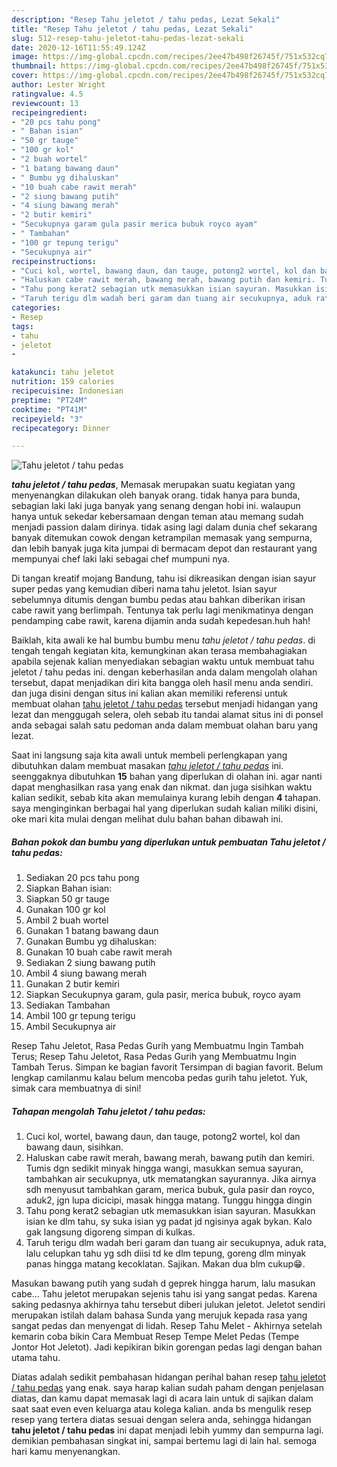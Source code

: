 ```yaml
---
description: "Resep Tahu jeletot / tahu pedas, Lezat Sekali"
title: "Resep Tahu jeletot / tahu pedas, Lezat Sekali"
slug: 512-resep-tahu-jeletot-tahu-pedas-lezat-sekali
date: 2020-12-16T11:55:49.124Z
image: https://img-global.cpcdn.com/recipes/2ee47b498f26745f/751x532cq70/tahu-jeletot-tahu-pedas-foto-resep-utama.jpg
thumbnail: https://img-global.cpcdn.com/recipes/2ee47b498f26745f/751x532cq70/tahu-jeletot-tahu-pedas-foto-resep-utama.jpg
cover: https://img-global.cpcdn.com/recipes/2ee47b498f26745f/751x532cq70/tahu-jeletot-tahu-pedas-foto-resep-utama.jpg
author: Lester Wright
ratingvalue: 4.5
reviewcount: 13
recipeingredient:
- "20 pcs tahu pong"
- " Bahan isian"
- "50 gr tauge"
- "100 gr kol"
- "2 buah wortel"
- "1 batang bawang daun"
- " Bumbu yg dihaluskan"
- "10 buah cabe rawit merah"
- "2 siung bawang putih"
- "4 siung bawang merah"
- "2 butir kemiri"
- "Secukupnya garam gula pasir merica bubuk royco ayam"
- " Tambahan"
- "100 gr tepung terigu"
- "Secukupnya air"
recipeinstructions:
- "Cuci kol, wortel, bawang daun, dan tauge, potong2 wortel, kol dan bawang daun, sisihkan."
- "Haluskan cabe rawit merah, bawang merah, bawang putih dan kemiri. Tumis dgn sedikit minyak hingga wangi, masukkan semua sayuran, tambahkan air secukupnya, utk mematangkan sayurannya. Jika airnya sdh menyusut tambahkan garam, merica bubuk, gula pasir dan royco, aduk2, jgn lupa dicicipi, masak hingga matang. Tunggu hingga dingin"
- "Tahu pong kerat2 sebagian utk memasukkan isian sayuran. Masukkan isian ke dlm tahu, sy suka isian yg padat jd ngisinya agak bykan. Kalo gak langsung digoreng simpan di kulkas."
- "Taruh terigu dlm wadah beri garam dan tuang air secukupnya, aduk rata, lalu celupkan tahu yg sdh diisi td ke dlm tepung, goreng dlm minyak panas hingga matang kecoklatan. Sajikan. Makan dua blm cukup😁."
categories:
- Resep
tags:
- tahu
- jeletot
- 

katakunci: tahu jeletot  
nutrition: 159 calories
recipecuisine: Indonesian
preptime: "PT24M"
cooktime: "PT41M"
recipeyield: "3"
recipecategory: Dinner

---
```



![Tahu jeletot / tahu pedas](https://img-global.cpcdn.com/recipes/2ee47b498f26745f/751x532cq70/tahu-jeletot-tahu-pedas-foto-resep-utama.jpg)

<b><i>tahu jeletot / tahu pedas</i></b>, Memasak merupakan suatu kegiatan yang menyenangkan dilakukan oleh banyak orang. tidak hanya para bunda, sebagian laki laki juga banyak yang senang dengan hobi ini. walaupun hanya untuk sekedar kebersamaan dengan teman atau memang sudah menjadi passion dalam dirinya. tidak asing lagi dalam dunia chef sekarang banyak ditemukan cowok dengan ketrampilan memasak yang sempurna, dan lebih banyak juga kita jumpai di bermacam depot dan restaurant yang mempunyai chef laki laki sebagai chef mumpuni nya.

Di tangan kreatif mojang Bandung, tahu isi dikreasikan dengan isian sayur super pedas yang kemudian diberi nama tahu jeletot. Isian sayur sebelumnya ditumis dengan bumbu pedas atau bahkan diberikan irisan cabe rawit yang berlimpah. Tentunya tak perlu lagi menikmatinya dengan pendamping cabe rawit, karena dijamin anda sudah kepedesan.huh hah!

Baiklah, kita awali ke hal bumbu bumbu menu <i>tahu jeletot / tahu pedas</i>. di tengah tengah kegiatan kita, kemungkinan akan terasa membahagiakan apabila sejenak kalian menyediakan sebagian waktu untuk membuat tahu jeletot / tahu pedas ini. dengan keberhasilan anda dalam mengolah olahan tersebut, dapat menjadikan diri kita bangga oleh hasil menu anda sendiri. dan juga disini dengan situs ini kalian akan memiliki referensi untuk membuat olahan <u>tahu jeletot / tahu pedas</u> tersebut menjadi hidangan yang lezat dan menggugah selera, oleh sebab itu tandai alamat situs ini di ponsel anda sebagai salah satu pedoman anda dalam membuat olahan baru yang lezat.


Saat ini langsung saja kita awali untuk membeli perlengkapan yang dibutuhkan dalam membuat masakan <u><i>tahu jeletot / tahu pedas</i></u> ini. seenggaknya dibutuhkan <b>15</b> bahan yang diperlukan di olahan ini. agar nanti dapat menghasilkan rasa yang enak dan nikmat. dan juga sisihkan waktu kalian sedikit, sebab kita akan memulainya kurang lebih dengan <b>4</b> tahapan. saya menginginkan berbagai hal yang diperlukan sudah kalian miliki disini, oke mari kita mulai dengan melihat dulu bahan bahan dibawah ini.

<!--inarticleads1-->

##### Bahan pokok dan bumbu yang diperlukan untuk pembuatan Tahu jeletot / tahu pedas:

1. Sediakan 20 pcs tahu pong
1. Siapkan  Bahan isian:
1. Siapkan 50 gr tauge
1. Gunakan 100 gr kol
1. Ambil 2 buah wortel
1. Gunakan 1 batang bawang daun
1. Gunakan  Bumbu yg dihaluskan:
1. Gunakan 10 buah cabe rawit merah
1. Sediakan 2 siung bawang putih
1. Ambil 4 siung bawang merah
1. Gunakan 2 butir kemiri
1. Siapkan Secukupnya garam, gula pasir, merica bubuk, royco ayam
1. Sediakan  Tambahan
1. Ambil 100 gr tepung terigu
1. Ambil Secukupnya air


Resep Tahu Jeletot, Rasa Pedas Gurih yang Membuatmu Ingin Tambah Terus; Resep Tahu Jeletot, Rasa Pedas Gurih yang Membuatmu Ingin Tambah Terus. Simpan ke bagian favorit Tersimpan di bagian favorit. Belum lengkap camilanmu kalau belum mencoba pedas gurih tahu jeletot. Yuk, simak cara membuatnya di sini! 

<!--inarticleads2-->

##### Tahapan mengolah Tahu jeletot / tahu pedas:

1. Cuci kol, wortel, bawang daun, dan tauge, potong2 wortel, kol dan bawang daun, sisihkan.
1. Haluskan cabe rawit merah, bawang merah, bawang putih dan kemiri. Tumis dgn sedikit minyak hingga wangi, masukkan semua sayuran, tambahkan air secukupnya, utk mematangkan sayurannya. Jika airnya sdh menyusut tambahkan garam, merica bubuk, gula pasir dan royco, aduk2, jgn lupa dicicipi, masak hingga matang. Tunggu hingga dingin
1. Tahu pong kerat2 sebagian utk memasukkan isian sayuran. Masukkan isian ke dlm tahu, sy suka isian yg padat jd ngisinya agak bykan. Kalo gak langsung digoreng simpan di kulkas.
1. Taruh terigu dlm wadah beri garam dan tuang air secukupnya, aduk rata, lalu celupkan tahu yg sdh diisi td ke dlm tepung, goreng dlm minyak panas hingga matang kecoklatan. Sajikan. Makan dua blm cukup😁.


Masukan bawang putih yang sudah d geprek hingga harum, lalu masukan cabe… Tahu jeletot merupakan sejenis tahu isi yang sangat pedas. Karena saking pedasnya akhirnya tahu tersebut diberi julukan jeletot. Jeletot sendiri merupakan istilah dalam bahasa Sunda yang merujuk kepada rasa yang sangat pedas dan menyengat di lidah. Resep Tahu Melet - Akhirnya setelah kemarin coba bikin Cara Membuat Resep Tempe Melet Pedas (Tempe Jontor Hot Jeletot). Jadi kepikiran bikin gorengan pedas lagi dengan bahan utama tahu. 

Diatas adalah sedikit pembahasan hidangan perihal bahan resep <u>tahu jeletot / tahu pedas</u> yang enak. saya harap kalian sudah paham dengan penjelasan diatas, dan kamu dapat memasak lagi di acara lain untuk di sajikan dalam saat saat even even keluarga atau kolega kalian. anda bs mengulik resep resep yang tertera diatas sesuai dengan selera anda, sehingga hidangan <b>tahu jeletot / tahu pedas</b> ini dapat menjadi lebih yummy dan sempurna lagi. demikian pembahasan singkat ini, sampai bertemu lagi di lain hal. semoga hari kamu menyenangkan.
